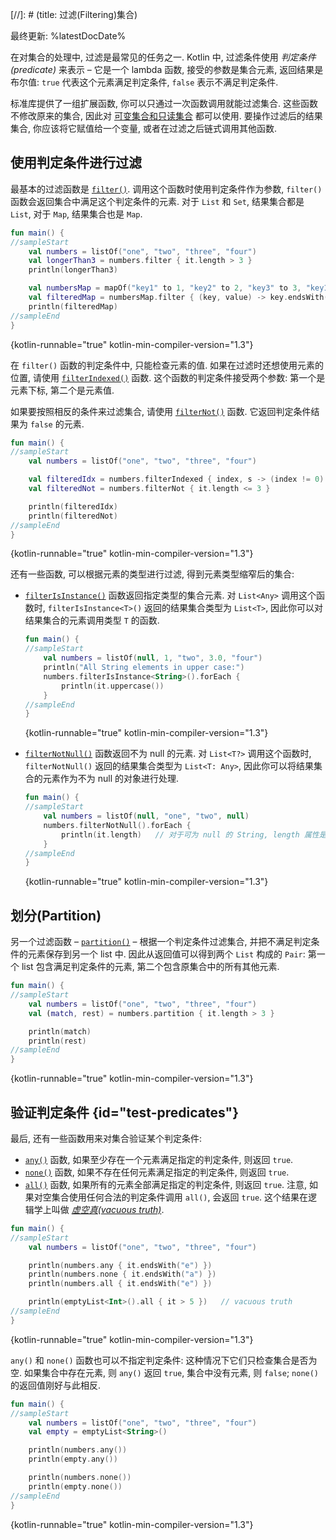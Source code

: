 [//]: # (title: 过滤(Filtering)集合)

最终更新: %latestDocDate%

在对集合的处理中, 过滤是最常见的任务之一.
Kotlin 中, 过滤条件使用 _判定条件(predicate)_ 来表示 –
它是一个 lambda 函数, 接受的参数是集合元素, 返回结果是布尔值:
`true` 代表这个元素满足判定条件, `false` 表示不满足判定条件.

标准库提供了一组扩展函数, 你可以只通过一次函数调用就能过滤集合.
这些函数不修改原来的集合, 因此对 [可变集合和只读集合](collections-overview.md#collection-types) 都可以使用.
要操作过滤后的结果集合, 你应该将它赋值给一个变量, 或者在过滤之后链式调用其他函数.

## 使用判定条件进行过滤

最基本的过滤函数是
[`filter()`](https://kotlinlang.org/api/latest/jvm/stdlib/kotlin.collections/filter.html).
调用这个函数时使用判定条件作为参数, `filter()` 函数会返回集合中满足这个判定条件的元素.
对于 `List` 和 `Set`, 结果集合都是 `List`, 对于 `Map`, 结果集合也是 `Map`.

```kotlin
fun main() {
//sampleStart
    val numbers = listOf("one", "two", "three", "four")  
    val longerThan3 = numbers.filter { it.length > 3 }
    println(longerThan3)

    val numbersMap = mapOf("key1" to 1, "key2" to 2, "key3" to 3, "key11" to 11)
    val filteredMap = numbersMap.filter { (key, value) -> key.endsWith("1") && value > 10}
    println(filteredMap)
//sampleEnd
}
```
{kotlin-runnable="true" kotlin-min-compiler-version="1.3"}

在 `filter()` 函数的判定条件中, 只能检查元素的值.
如果在过滤时还想使用元素的位置, 请使用
[`filterIndexed()`](https://kotlinlang.org/api/latest/jvm/stdlib/kotlin.collections/filter-indexed.html)
函数.
这个函数的判定条件接受两个参数: 第一个是元素下标, 第二个是元素值.

如果要按照相反的条件来过滤集合, 请使用
[`filterNot()`](https://kotlinlang.org/api/latest/jvm/stdlib/kotlin.collections/filter-not.html)
函数.
它返回判定条件结果为 `false` 的元素.

```kotlin
fun main() {
//sampleStart
    val numbers = listOf("one", "two", "three", "four")

    val filteredIdx = numbers.filterIndexed { index, s -> (index != 0) && (s.length < 5)  }
    val filteredNot = numbers.filterNot { it.length <= 3 }

    println(filteredIdx)
    println(filteredNot)
//sampleEnd
}
```
{kotlin-runnable="true" kotlin-min-compiler-version="1.3"}

还有一些函数, 可以根据元素的类型进行过滤, 得到元素类型缩窄后的集合:

* [`filterIsInstance()`](https://kotlinlang.org/api/latest/jvm/stdlib/kotlin.collections/filter-is-instance.html)
  函数返回指定类型的集合元素.
  对 `List<Any>` 调用这个函数时, `filterIsInstance<T>()` 返回的结果集合类型为 `List<T>`,
  因此你可以对结果集合的元素调用类型 `T` 的函数.

    ```kotlin
    fun main() {
    //sampleStart
        val numbers = listOf(null, 1, "two", 3.0, "four")
        println("All String elements in upper case:")
        numbers.filterIsInstance<String>().forEach {
            println(it.uppercase())
        }
    //sampleEnd
    }
    ```
    {kotlin-runnable="true" kotlin-min-compiler-version="1.3"}

* [`filterNotNull()`](https://kotlinlang.org/api/latest/jvm/stdlib/kotlin.collections/filter-not-null.html)
  函数返回不为 null 的元素.
  对 `List<T?>` 调用这个函数时, `filterNotNull()` 返回的结果集合类型为 `List<T: Any>`,
  因此你可以将结果集合的元素作为不为 null 的对象进行处理.

    ```kotlin
    fun main() {
    //sampleStart
        val numbers = listOf(null, "one", "two", null)
        numbers.filterNotNull().forEach {
            println(it.length)   // 对于可为 null 的 String, length 属性是不可访问的
        }
    //sampleEnd
    }
    ```
    {kotlin-runnable="true" kotlin-min-compiler-version="1.3"}

## 划分(Partition)

另一个过滤函数 –
[`partition()`](https://kotlinlang.org/api/latest/jvm/stdlib/kotlin.collections/partition.html)
– 根据一个判定条件过滤集合, 并把不满足判定条件的元素保存到另一个 list 中.
因此从返回值可以得到两个 `List` 构成的 `Pair`: 第一个 list 包含满足判定条件的元素, 第二个包含原集合中的所有其他元素.

```kotlin
fun main() {
//sampleStart
    val numbers = listOf("one", "two", "three", "four")
    val (match, rest) = numbers.partition { it.length > 3 }

    println(match)
    println(rest)
//sampleEnd
}
```
{kotlin-runnable="true" kotlin-min-compiler-version="1.3"}

## 验证判定条件 {id="test-predicates"}

最后, 还有一些函数用来对集合验证某个判定条件:

* [`any()`](https://kotlinlang.org/api/latest/jvm/stdlib/kotlin.collections/any.html)
  函数, 如果至少存在一个元素满足指定的判定条件, 则返回 `true`.
* [`none()`](https://kotlinlang.org/api/latest/jvm/stdlib/kotlin.collections/none.html)
  函数, 如果不存在任何元素满足指定的判定条件, 则返回 `true`.
* [`all()`](https://kotlinlang.org/api/latest/jvm/stdlib/kotlin.collections/all.html)
  函数, 如果所有的元素全部满足指定的判定条件, 则返回 `true`.
  注意, 如果对空集合使用任何合法的判定条件调用 `all()`, 会返回 `true`.
  这个结果在逻辑学上叫做 _[虚空真(vacuous truth)](https://en.wikipedia.org/wiki/Vacuous_truth)_.

```kotlin
fun main() {
//sampleStart
    val numbers = listOf("one", "two", "three", "four")

    println(numbers.any { it.endsWith("e") })
    println(numbers.none { it.endsWith("a") })
    println(numbers.all { it.endsWith("e") })

    println(emptyList<Int>().all { it > 5 })   // vacuous truth
//sampleEnd
}
```
{kotlin-runnable="true" kotlin-min-compiler-version="1.3"}

`any()` 和 `none()` 函数也可以不指定判定条件: 这种情况下它们只检查集合是否为空.
如果集合中存在元素, 则 `any()` 返回 `true`, 集合中没有元素, 则 `false`; `none()` 的返回值刚好与此相反.

```kotlin
fun main() {
//sampleStart
    val numbers = listOf("one", "two", "three", "four")
    val empty = emptyList<String>()

    println(numbers.any())
    println(empty.any())

    println(numbers.none())
    println(empty.none())
//sampleEnd
}
```
{kotlin-runnable="true" kotlin-min-compiler-version="1.3"}
